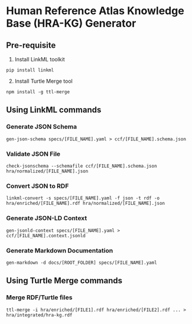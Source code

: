 # Human Reference Atlas Knowledge Base (HRA-KG) Generator

## Pre-requisite

1. Install LinkML toolkit
```
pip install linkml
```

2. Install Turtle Merge tool
```
npm install -g ttl-merge
```


## Using LinkML commands

### Generate JSON Schema

```
gen-json-schema specs/[FILE_NAME].yaml > ccf/[FILE_NAME].schema.json
```

### Validate JSON File

```
check-jsonschema --schemafile ccf/[FILE_NAME].schema.json hra/normalized/[FILE_NAME].json
```

### Convert JSON to RDF

```
linkml-convert -s specs/[FILE_NAME].yaml -f json -t rdf -o hra/enriched/[FILE_NAME].rdf hra/normalized/[FILE_NAME].json
```

### Generate JSON-LD Context

```
gen-jsonld-context specs/[FILE_NAME].yaml > ccf/[FILE_NAME].context.jsonld
```

### Generate Markdown Documentation

```
gen-markdown -d docs/[ROOT_FOLDER] specs/[FILE_NAME].yaml
```

## Using Turtle Merge commands

### Merge RDF/Turtle files

```
ttl-merge -i hra/enriched/[FILE1].rdf hra/enriched/[FILE2].rdf ... > hra/integrated/hra-kg.rdf
```
